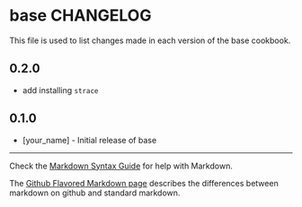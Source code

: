 base CHANGELOG
==============

This file is used to list changes made in each version of the base cookbook.

0.2.0
-----
- add installing `strace`

0.1.0
-----
- [your_name] - Initial release of base

- - -
Check the [Markdown Syntax Guide](http://daringfireball.net/projects/markdown/syntax) for help with Markdown.

The [Github Flavored Markdown page](http://github.github.com/github-flavored-markdown/) describes the differences between markdown on github and standard markdown.
